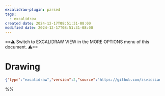 ```yaml
---
excalidraw-plugin: parsed
tags:
  - excalidraw
created date: 2024-12-17T08:51:31-08:00
modified date: 2024-12-17T08:51:31-08:00
---
```

==⚠  Switch to EXCALIDRAW VIEW in the MORE OPTIONS menu of this document. ⚠==


# Drawing
```json
{"type":"excalidraw","version":2,"source":"https://github.com/zsviczian/obsidian-excalidraw-plugin/releases/tag/2.1.1","elements":[],"appState":{"gridSize":null,"viewBackgroundColor":"#ffffff"}}
```
%%